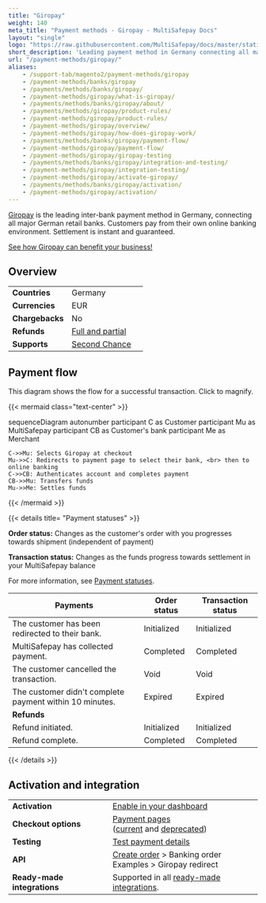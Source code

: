 ```yaml
---
title: "Giropay"
weight: 140
meta_title: "Payment methods - Giropay - MultiSafepay Docs"
layout: "single"
logo: "https://raw.githubusercontent.com/MultiSafepay/docs/master/static/logo/Payment_methods/Giropay.svg" 
short_description: 'Leading payment method in Germany connecting all major German banks.'
url: "/payment-methods/giropay/"
aliases:
    - /support-tab/magento2/payment-methods/giropay
    - /payment-methods/banks/giropay
    - /payments/methods/banks/giropay/
    - /payment-methods/giropay/what-is-giropay/
    - /payments/methods/banks/giropay/about/
    - /payments/methods/giropay/product-rules/
    - /payment-methods/giropay/product-rules/
    - /payment-methods/giropay/overview/
    - /payment-methods/giropay/how-does-giropay-work/
    - /payments/methods/banks/giropay/payment-flow/
    - /payment-methods/giropay/payment-flow/
    - /payment-methods/giropay/giropay-testing
    - /payments/methods/banks/giropay/integration-and-testing/
    - /payment-methods/giropay/integration-testing/
    - /payment-methods/giropay/activate-giropay/
    - /payments/methods/banks/giropay/activation/
    - /payment-methods/giropay/activation/
---
```

[Giropay](https://www.giropay.de/) is the leading inter-bank payment method in Germany, connecting all major German retail banks. Customers pay from their own online banking environment. Settlement is instant and guaranteed.

[See how Giropay can benefit your business!](https://www.multisafepay.com/solutions/payment-methods/giropay)

## Overview

|   |   |   |
|---|---|---|
| **Countries**  | Germany  | 
| **Currencies**  | EUR | 
| **Chargebacks**  | No  | 
| **Refunds** | [Full and partial](/refunds/full-partial/) |
| **Supports** | [Second Chance](/features/second-chance/) |

## Payment flow

This diagram shows the flow for a successful transaction. Click to magnify.

{{< mermaid class="text-center" >}}

sequenceDiagram
    autonumber
    participant C as Customer
    participant Mu as MultiSafepay
    participant CB as Customer's bank
    participant Me as Merchant

    C->>Mu: Selects Giropay at checkout
    Mu->>C: Redirects to payment page to select their bank, <br> then to online banking
    C->>CB: Authenticates account and completes payment
    CB->>Mu: Transfers funds 
    Mu->>Me: Settles funds

{{< /mermaid >}}
&nbsp;   

{{< details title= "Payment statuses" >}}

**Order status:** Changes as the customer's order with you progresses towards shipment (independent of payment)

**Transaction status:** Changes as the funds progress towards settlement in your MultiSafepay balance

For more information, see [Payment statuses](/payments/payment-statuses/).

| Payments | Order status | Transaction status |
|---|---|---|
| The customer has been redirected to their bank. | Initialized | Initialized |
| MultiSafepay has collected payment. | Completed | Completed |
| The customer cancelled the transaction. | Void   | Void   |
| The customer didn't complete payment within 10 minutes. | Expired | Expired |
|**Refunds**|||
| Refund initiated. | Initialized | Initialized |
| Refund complete. | Completed | Completed |
{{< /details >}}

## Activation and integration

| | |
|---|---|
| **Activation** | [Enable in your dashboard](/payments/activating-payment-methods/#enable-in-dashboard) |
| **Checkout options** | [Payment pages](/payment-pages/) <br> ([current](/payment-pages/activation/) and [deprecated](/payment-pages/deprecated/)) |
| **Testing** | [Test payment details](/testing/test-payment-details/#banking-methods) |
| **API** | [Create order](https://docs-api.multisafepay.com/reference/createorder) > Banking order <br> Examples > Giropay redirect  |
| **Ready-made integrations** | Supported in all [ready-made integrations](/integrations/ready-made/). |

